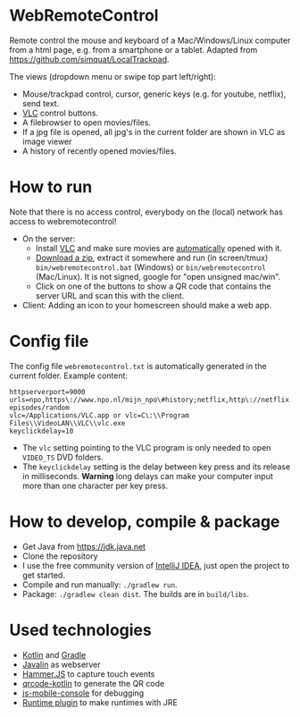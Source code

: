 # WebRemoteControl
Remote control the mouse and keyboard of a Mac/Windows/Linux computer from a html page, e.g. from a smartphone or a tablet.
Adapted from https://github.com/simquat/LocalTrackpad.

The views (dropdown menu or swipe top part left/right):

- Mouse/trackpad control, cursor, generic keys (e.g. for youtube, netflix), send text.
- [VLC](https://www.videolan.org/vlc/index.html) control buttons.
- A filebrowser to open movies/files.
- If a jpg file is opened, all jpg's in the current folder are shown in VLC as image viewer 
- A history of recently opened movies/files.

# How to run
Note that there is no access control, everybody on the (local) network has access to webremotecontrol!

* On the server:
    * Install [VLC](https://www.videolan.org/vlc/index.html) and make sure movies are [automatically](https://wiki.videolan.org/VLC_HowTo/Make_VLC_the_default_player/) opened with it.
    * [Download a zip](https://github.com/wolfgangasdf/WebRemoteControl/releases), extract it somewhere and run (in screen/tmux) 
    `bin/webremotecontrol.bat` (Windows) or `bin/webremotecontrol` (Mac/Linux). It is not signed, google for "open unsigned mac/win".
    * Click on one of the buttons to show a QR code that contains the server URL and scan this with the client.
* Client: Adding an icon to your homescreen should make a web app.

# Config file
The config file `webremotecontrol.txt` is automatically generated in the current folder. Example content:

    httpserverport=9000
    urls=npo,https\://www.npo.nl/mijn_npo\#history;netflix,http\://netflix.com;youtube,http\://youtube.com;southpark,http\://southpark.cc.com/full-episodes/random
    vlc=/Applications/VLC.app or vlc=C\:\\Program Files\\VideoLAN\\VLC\\vlc.exe
    keyclickdelay=10


- The `vlc` setting pointing to the VLC program is only needed to open `VIDEO_TS` DVD folders.
- The `keyclickdelay` setting is the delay between key press and its release in milliseconds. **Warning** long delays can make your computer input more than one character per key press.

# How to develop, compile & package

* Get Java from https://jdk.java.net
* Clone the repository
* I use the free community version of [IntelliJ IDEA](https://www.jetbrains.com/idea/download/), just open the project to get started.
* Compile and run manually: `./gradlew run`.
* Package: `./gradlew clean dist`. The builds are in `build/libs`.

# Used technologies

* [Kotlin](https://kotlinlang.org/) and [Gradle](https://gradle.org/)
* [Javalin](https://javalin.io/) as webserver
* [Hammer.JS](http://hammerjs.github.io/) to capture touch events
* [qrcode-kotlin](https://github.com/g0dkar/qrcode-kotlin) to generate the QR code
* [js-mobile-console](https://github.com/B1naryStudio/js-mobile-console) for debugging
* [Runtime plugin](https://github.com/beryx/badass-runtime-plugin) to make runtimes with JRE
